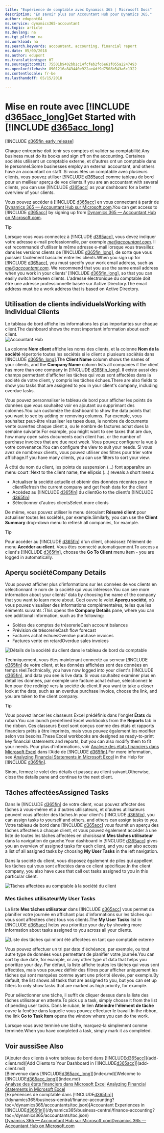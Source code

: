 ```yaml
---
title: "Expérience de comptable avec Dynamics 365 | Microsoft Docs"
description: "En savoir plus sur Accountant Hub pour Dynamics 365."
author: edupont04
ms.service: dynamics365-accountant
ms.topic: article
ms.devlang: na
ms.tgt_pltfrm: na
ms.workload: na
ms.search.keywords: accountant, accounting, financial report
ms.date: 05/09/2018
ms.author: edupont
ms.translationtype: HT
ms.sourcegitcommit: 75501b9402bb1c14fcfeb2fc6e61f055a2247493
ms.openlocfilehash: 8901216a843440e922ae4df9d7508b543a6c1322
ms.contentlocale: fr-be
ms.lasthandoff: 05/15/2018

---
```

# <a name="get-started-with-include-d365acclongincludesd365acclongmdmd"></a><span data-ttu-id="e69d6-103">Mise en route avec [!INCLUDE [d365acc_long](includes/d365acc_long_md.md)]</span><span class="sxs-lookup"><span data-stu-id="e69d6-103">Get Started with [!INCLUDE [d365acc_long](includes/d365acc_long_md.md)]</span></span>
[!INCLUDE [d365fin_early_release](includes/d365fin_early_release.md.md)]

<span data-ttu-id="e69d6-104">Chaque entreprise doit tenir ses comptes et valider sa comptabilité.</span><span class="sxs-lookup"><span data-stu-id="e69d6-104">Any business must do its books and sign off on the accounting.</span></span> <span data-ttu-id="e69d6-105">Certaines sociétés utilisent un comptable externe, et d'autres ont un comptable dans le personnel.</span><span class="sxs-lookup"><span data-stu-id="e69d6-105">Some businesses employ an external accountant, and others have an accountant on staff.</span></span> <span data-ttu-id="e69d6-106">Si vous êtes un comptable avec plusieurs clients, vous pouvez utiliser [!INCLUDE [d365acc](includes/d365acc_md.md)] comme tableau de bord pour un meilleur aperçu de vos clients.</span><span class="sxs-lookup"><span data-stu-id="e69d6-106">If you are an accountant with several clients, you can use [!INCLUDE [d365acc](includes/d365acc_md.md)] as your dashboard for a better overview of your clients.</span></span>  

<span data-ttu-id="e69d6-107">Vous pouvez accéder à [!INCLUDE [d365acc](includes/d365acc_md.md)] en vous connectant à partir de [Dynamics 365 — Accountant Hub sur Microsoft.com](https://www.microsoft.com/en-us/dynamics365/financial-insights-for-accountants).</span><span class="sxs-lookup"><span data-stu-id="e69d6-107">You can get access to [!INCLUDE [d365acc](includes/d365acc_md.md)] by signing up from [Dynamics 365 — Accountant Hub on Microsoft.com](https://www.microsoft.com/en-us/dynamics365/financial-insights-for-accountants).</span></span>  

> [!TIP]
>  <span data-ttu-id="e69d6-108">Lorsque vous vous connectez à [!INCLUDE [d365acc](includes/d365acc_md.md)], vous devez indiquer votre adresse e-mail professionnelle, par exemple <em>me@accountant.com</em>. Il est recommandé d'utiliser la même adresse e-mail lorsque vous travaillez dans les versions clients de [!INCLUDE [d365fin_long](includes/d365fin_long_md.md)], de sorte que vous puissiez facilement basculer entre les clients.</span><span class="sxs-lookup"><span data-stu-id="e69d6-108">When you sign up for [!INCLUDE [d365acc](includes/d365acc_md.md)], you must specify your work email address, such as <em>me@accountant.com</em>. We recommend that you use the same email address when you work in your clients' [!INCLUDE [d365fin_long](includes/d365fin_long_md.md)], so that you can easily switch between clients.</span></span> <span data-ttu-id="e69d6-109">L'adresse électronique du comptable doit être une adresse professionnelle basée sur Active Directory.</span><span class="sxs-lookup"><span data-stu-id="e69d6-109">The email address must be a work address that is based on Active Directory.</span></span>

## <a name="working-with-individual-clients"></a><span data-ttu-id="e69d6-110">Utilisation de clients individuels</span><span class="sxs-lookup"><span data-stu-id="e69d6-110">Working with Individual Clients</span></span>
<span data-ttu-id="e69d6-111">Le tableau de bord affiche les informations les plus importantes sur chaque client.</span><span class="sxs-lookup"><span data-stu-id="e69d6-111">The dashboard shows the most important information about each client.</span></span>  
![Accountant Hub](./media/accountant-get-started/accountant-dashboard-tasks.png)

<span data-ttu-id="e69d6-113">La colonne **Nom client** affiche les noms des clients, et la colonne **Nom de la société** répertorie toutes les sociétés si le client a plusieurs sociétés dans [!INCLUDE [d365fin_long](includes/d365fin_long_md.md)].</span><span class="sxs-lookup"><span data-stu-id="e69d6-113">The **Client Name** column shows the names of your clients, and the **Company Name** column lists all companies if the client has more than one company in [!INCLUDE [d365fin_long](includes/d365fin_long_md.md)].</span></span> <span data-ttu-id="e69d6-114">Il existe aussi des champs permettant d'afficher les tâches qui vous sont affectées dans la société de votre client, y compris les tâches échues.</span><span class="sxs-lookup"><span data-stu-id="e69d6-114">There are also fields to show you tasks that are assigned to you in your client's company, including overdue tasks.</span></span>  

<span data-ttu-id="e69d6-115">Vous pouvez personnaliser le tableau de bord pour afficher les points de données que vous souhaitez voir en ajoutant ou supprimant des colonnes.</span><span class="sxs-lookup"><span data-stu-id="e69d6-115">You can customize the dashboard to show the data points that you want to see by adding or removing columns.</span></span> <span data-ttu-id="e69d6-116">Par exemple, vous souhaitez peut-être visualiser les taxes dues, le nombre de documents vente ouvertes chaque client a, ou le nombre de factures achat dues la semaine suivante.</span><span class="sxs-lookup"><span data-stu-id="e69d6-116">For example, you might want to see taxes that are due, how many open sales documents each client has, or the number of purchase invoices that are due next week.</span></span> <span data-ttu-id="e69d6-117">Vous pouvez configurer la vue à votre convenance.</span><span class="sxs-lookup"><span data-stu-id="e69d6-117">You can configure the view to suit your needs.</span></span> <span data-ttu-id="e69d6-118">Si vous avez de nombreux clients, vous pouvez utiliser des filtres pour trier votre affichage.</span><span class="sxs-lookup"><span data-stu-id="e69d6-118">If you have many clients, you can use filters to sort your view.</span></span>  

<span data-ttu-id="e69d6-119">À côté du nom du client, les points de suspension (...) font apparaître un menu court :</span><span class="sxs-lookup"><span data-stu-id="e69d6-119">Next to the client name, the ellipsis (...) reveals a short menu:</span></span>

- <span data-ttu-id="e69d6-120">Actualiser la société actuelle et obtenir des données récentes pour le client</span><span class="sxs-lookup"><span data-stu-id="e69d6-120">Refresh the current company and get fresh data for the client</span></span>  
- <span data-ttu-id="e69d6-121">Accédez au [!INCLUDE [d365fin](includes/d365fin_md.md)] du client</span><span class="sxs-lookup"><span data-stu-id="e69d6-121">Go to the client's [!INCLUDE [d365fin](includes/d365fin_md.md)]</span></span>  
- <span data-ttu-id="e69d6-122">Sélectionner d'autres clients</span><span class="sxs-lookup"><span data-stu-id="e69d6-122">Select more clients</span></span>  

<span data-ttu-id="e69d6-123">De même, vous pouvez utiliser le menu déroulant **Résumé client** pour actualiser toutes les sociétés, par exemple.</span><span class="sxs-lookup"><span data-stu-id="e69d6-123">Similarly, you can use the **Client Summary** drop-down menu to refresh all companies, for example.</span></span>  

> [!TIP]
>  <span data-ttu-id="e69d6-124">Pour accéder au [!INCLUDE [d365fin](includes/d365fin_md.md)] d'un client, choisissez l'élément de menu **Accéder au client**. Vous êtes connecté automatiquement.</span><span class="sxs-lookup"><span data-stu-id="e69d6-124">To access a client's [!INCLUDE [d365fin](includes/d365fin_md.md)], choose the **Go To Client** menu item - you are logged in automatically.</span></span>

## <a name="company-details"></a><span data-ttu-id="e69d6-125">Aperçu société</span><span class="sxs-lookup"><span data-stu-id="e69d6-125">Company Details</span></span>
<span data-ttu-id="e69d6-126">Vous pouvez afficher plus d'informations sur les données de vos clients en sélectionnant le nom de la société qui vous intéresse.</span><span class="sxs-lookup"><span data-stu-id="e69d6-126">You can see more information about your clients' data by choosing the name of the company that you want to learn more about.</span></span> <span data-ttu-id="e69d6-127">Ceci ouvre le volet **Aperçu société**, où vous pouvez visualiser des informations complémentaires, telles que les éléments suivants :</span><span class="sxs-lookup"><span data-stu-id="e69d6-127">This opens the **Company Details** pane, where you can see additional information, such as the following:</span></span>  

* <span data-ttu-id="e69d6-128">Soldes des comptes de trésorerie</span><span class="sxs-lookup"><span data-stu-id="e69d6-128">Cash account balances</span></span>  
* <span data-ttu-id="e69d6-129">Prévision de trésorerie</span><span class="sxs-lookup"><span data-stu-id="e69d6-129">Cash flow forecast</span></span>  
* <span data-ttu-id="e69d6-130">Factures achat échues</span><span class="sxs-lookup"><span data-stu-id="e69d6-130">Overdue purchase invoices</span></span>  
* <span data-ttu-id="e69d6-131">Factures vente en retard</span><span class="sxs-lookup"><span data-stu-id="e69d6-131">Overdue sales invoices</span></span>  

![Détails de la société du client dans le tableau de bord du comptable](./media/accountant-get-started/accountant-company-details.png)

<span data-ttu-id="e69d6-133">Techniquement, vous êtes maintenant connecté au serveur [!INCLUDE [d365fin](includes/d365fin_md.md)] de votre client, et les données affichées sont des données en temps réel.</span><span class="sxs-lookup"><span data-stu-id="e69d6-133">Technically, you have now logged into your client's [!INCLUDE [d365fin](includes/d365fin_md.md)], and data you see is live data.</span></span> <span data-ttu-id="e69d6-134">Si vous souhaitez examiner plus en détail les données, par exemple une facture achat échue, sélectionnez le lien pour être redirigé vers la société du client.</span><span class="sxs-lookup"><span data-stu-id="e69d6-134">If you want to take a closer look at the data, such as an overdue purchase invoice, choose the link, and you are taken to the client company.</span></span>  

> [!TIP]
>  <span data-ttu-id="e69d6-135">Vous pouvez lancer les classeurs Excel prédéfinis dans l'onglet **États** du ruban.</span><span class="sxs-lookup"><span data-stu-id="e69d6-135">You can launch predefined Excel workbooks from the **Reports** tab in the ribbon.</span></span> <span data-ttu-id="e69d6-136">Ces classeurs Excel sont conçus comme des états et rapports financiers prêts à être imprimés, mais vous pouvez également les modifier selon vos besoins.</span><span class="sxs-lookup"><span data-stu-id="e69d6-136">These Excel workbooks are designed as ready-to-print key financial statements and reports, but you can also modify them to fit your needs.</span></span> <span data-ttu-id="e69d6-137">Pour plus d'informations, voir [Analyse des états financiers dans Microsoft Excel](/dynamics365/business-central/finance-analyze-excel?toc=/dynamics365/accountants/toc.json) dans l'Aide de [!INCLUDE [d365fin](includes/d365fin_md.md)].</span><span class="sxs-lookup"><span data-stu-id="e69d6-137">For more information, see [Analyzing Financial Statements in Microsoft Excel](/dynamics365/business-central/finance-analyze-excel?toc=/dynamics365/accountants/toc.json) in the Help for [!INCLUDE [d365fin](includes/d365fin_md.md)].</span></span>  

<span data-ttu-id="e69d6-138">Sinon, fermez le volet des détails et passez au client suivant.</span><span class="sxs-lookup"><span data-stu-id="e69d6-138">Otherwise, close the details pane and continue to the next client.</span></span>  

## <a name="assigned-tasks"></a><span data-ttu-id="e69d6-139">Tâches affectées</span><span class="sxs-lookup"><span data-stu-id="e69d6-139">Assigned Tasks</span></span>
<span data-ttu-id="e69d6-140">Dans le [!INCLUDE [d365fin](includes/d365fin_md.md)] de votre client, vous pouvez affecter des tâches à vous-même et à d'autres utilisateurs, et d'autres utilisateurs peuvent vous affecter des tâches.</span><span class="sxs-lookup"><span data-stu-id="e69d6-140">In your client's [!INCLUDE [d365fin](includes/d365fin_md.md)], you can assign tasks to yourself and others, and others can assign tasks to you.</span></span> <span data-ttu-id="e69d6-141">Votre tableau de bord dans [!INCLUDE [d365acc](includes/d365acc_md.md)] vous fournit un aperçu des tâches affectées à chaque client, et vous pouvez également accéder à une liste de toutes les tâches affectées en choisissant **Mes tâches utilisateur** dans la navigation de gauche.</span><span class="sxs-lookup"><span data-stu-id="e69d6-141">Your dashboard in [!INCLUDE [d365acc](includes/d365acc_md.md)] gives you an overview of assigned tasks for each client, and you can also access a list of all assigned tasks by choosing **My User Tasks** in the left navigation.</span></span>  

<span data-ttu-id="e69d6-142">Dans la société du client, vous disposez également de piles qui appellent les tâches qui vous sont affectées dans ce client spécifique.</span><span class="sxs-lookup"><span data-stu-id="e69d6-142">In the client company, you also have cues that call out tasks assigned to you in this particular client.</span></span>

![Tâches affectées au comptable à la société du client](./media/accountant-get-started/accountant-company-details-tasks.png)

### <a name="my-user-tasks"></a><span data-ttu-id="e69d6-144">Mes tâches utilisateur</span><span class="sxs-lookup"><span data-stu-id="e69d6-144">My User Tasks</span></span>
<span data-ttu-id="e69d6-145">La liste **Mes tâches utilisateur** dans [!INCLUDE [d365acc](includes/d365acc_md.md)] vous permet de planifier votre journée en affichant plus d'informations sur les tâches qui vous sont affectées chez tous vos clients.</span><span class="sxs-lookup"><span data-stu-id="e69d6-145">The **My User Tasks** list in [!INCLUDE [d365acc](includes/d365acc_md.md)] helps you prioritize your day by showing more information about tasks assigned to you across all your clients.</span></span>  

![Liste des tâches qui m'ont été affectées en tant que comptable externe](./media/accountant-get-started/accountant-tasklist.png)

<span data-ttu-id="e69d6-147">Vous pouvez effectuer un tri par date d'échéance, par exemple, ou tout autre type de données vous permettant de planifier votre journée.</span><span class="sxs-lookup"><span data-stu-id="e69d6-147">You can sort by due date, for example, or any other type of data that helps you prioritize your day.</span></span> <span data-ttu-id="e69d6-148">Par défaut, la liste affiche toutes les tâches qui vous sont affectées, mais vous pouvez définir des filtres pour afficher uniquement les tâches qui sont marquées comme ayant une priorité élevée, par exemple.</span><span class="sxs-lookup"><span data-stu-id="e69d6-148">By default, the list shows all tasks that are assigned to you, but you can set up filters to only show tasks that are marked as high priority, for example.</span></span>

<span data-ttu-id="e69d6-149">Pour sélectionner une tâche, il suffit de cliquer dessus dans la liste des tâches utilisateur en attente.</span><span class="sxs-lookup"><span data-stu-id="e69d6-149">To pick up a task, simply choose it from the list of pending user tasks.</span></span> <span data-ttu-id="e69d6-150">Dans le ruban, le lien **Atteindre l'élément de tâche** ouvre la fenêtre dans laquelle vous pouvez effectuer le travail.</span><span class="sxs-lookup"><span data-stu-id="e69d6-150">In the ribbon, the link **Go to Task Item** opens the window where you can do the work.</span></span>  

<span data-ttu-id="e69d6-151">Lorsque vous avez terminé une tâche, marquez-la simplement comme terminée.</span><span class="sxs-lookup"><span data-stu-id="e69d6-151">When you have completed a task, simply mark it as completed.</span></span>  

## <a name="see-also"></a><span data-ttu-id="e69d6-152">Voir aussi</span><span class="sxs-lookup"><span data-stu-id="e69d6-152">See Also</span></span>
<span data-ttu-id="e69d6-153">[Ajouter des clients à votre tableau de bord dans [!INCLUDE[d365acc](includes/d365acc_md.md)]](add-client.md)</span><span class="sxs-lookup"><span data-stu-id="e69d6-153">[Add Clients to Your Dashboard in [!INCLUDE[d365acc](includes/d365acc_md.md)]](add-client.md)</span></span>  
<span data-ttu-id="e69d6-154">[Bienvenue dans [!INCLUDE[d365acc_long](includes/d365acc_long_md.md)]](index.md)</span><span class="sxs-lookup"><span data-stu-id="e69d6-154">[Welcome to [!INCLUDE[d365acc_long](includes/d365acc_long_md.md)]](index.md)</span></span>  
<span data-ttu-id="e69d6-155">[Analyse des états financiers dans Microsoft Excel](/dynamics365/business-central/finance-analyze-excel?toc=/dynamics365/accountants/toc.json) </span><span class="sxs-lookup"><span data-stu-id="e69d6-155">[Analyzing Financial Statements in Microsoft Excel](/dynamics365/business-central/finance-analyze-excel?toc=/dynamics365/accountants/toc.json) </span></span>  
<span data-ttu-id="e69d6-156">[Expériences de comptable dans [!INCLUDE[d365fin](includes/d365fin_md.md)]](/dynamics365/business-central/finance-accounting?toc=/dynamics365/accountants/toc.json)</span><span class="sxs-lookup"><span data-stu-id="e69d6-156">[Accountant Experiences in [!INCLUDE[d365fin](includes/d365fin_md.md)]](/dynamics365/business-central/finance-accounting?toc=/dynamics365/accountants/toc.json)</span></span>  
[<span data-ttu-id="e69d6-157">Dynamics 365 — Accountant Hub sur Microsoft.com</span><span class="sxs-lookup"><span data-stu-id="e69d6-157">Dynamics 365 — Accountant Hub on Microsoft.com</span></span>](https://www.microsoft.com/en-us/dynamics365/financial-insights-for-accountants)  


